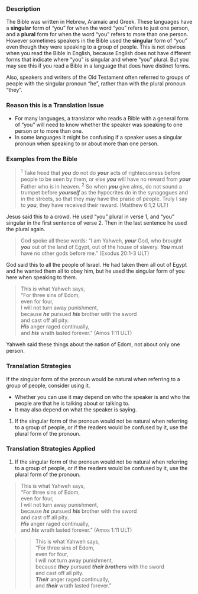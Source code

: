 

### Description

The Bible was written in Hebrew, Aramaic and Greek. These languages have a **singular** form of “you” for when the word “you” refers to just one person, and a **plural** form for when the word “you” refers to more than one person. However sometimes speakers in the Bible used the **singular** form of “you” even though they were speaking to a group of people. This is not obvious when you read the Bible in English, because English does not have different forms that indicate where “you” is singular and where “you” plural. But you may see this if you read a Bible in a language that does have distinct forms.

Also, speakers and writers of the Old Testament often referred to groups of people with the singular pronoun “he”, rather than with the plural pronoun “they”.

### Reason this is a Translation Issue

* For many languages, a translator who reads a Bible with a general form of “you” will need to know whether the speaker was speaking to one person or to more than one.
* In some languages it might be confusing if a speaker uses a singular pronoun when speaking to or about more than one person.

### Examples from the Bible

> <sup> 1</sup> Take heed that ***you*** do not do ***your*** acts of righteousness before people to be seen by them, or else ***you*** will have no reward from ***your*** Father who is in heaven. <sup> 2</sup> So when ***you*** give alms, do not sound a trumpet before ***yourself*** as the hypocrites do in the synagogues and in the streets, so that they may have the praise of people. Truly I say to ***you***, they have received their reward. (Matthew 6:1,2 ULT)

Jesus said this to a crowd. He used “you” plural in verse 1, and “you” singular in the first sentence of verse 2. Then in the last sentence he used the plural again.

> God spoke all these words: “I am Yahweh, ***your*** God, who brought ***you*** out of the land of Egypt, out of the house of slavery. ***You*** must have no other gods before me.” (Exodus 20:1-3 ULT)

God said this to all the people of Israel. He had taken them all out of Egypt and he wanted them all to obey him, but he used the singular form of you here when speaking to them.

> This is what Yahweh says,  
> “For three sins of Edom,  
> even for four,  
> I will not turn away punishment,  
> because ***he*** pursued ***his*** brother with the sword  
> and cast off all pity.  
> ***His*** anger raged continually,  
> and ***his*** wrath lasted forever.” (Amos 1:11 ULT)

Yahweh said these things about the nation of Edom, not about only one person.

### Translation Strategies

If the singular form of the pronoun would be natural when referring to a group of people, consider using it.

* Whether you can use it may depend on who the speaker is and who the people are that he is talking about or talking to.
* It may also depend on what the speaker is saying.

1. If the singular form of the pronoun would not be natural when referring to a group of people, or if the readers would be confused by it, use the plural form of the pronoun.

### Translation Strategies Applied

1. If the singular form of the pronoun would not be natural when referring to a group of people, or if the readers would be confused by it, use the plural form of the pronoun.

> This is what Yahweh says,  
> “For three sins of Edom,  
> even for four,  
> I will not turn away punishment,  
> because ***he*** pursued ***his*** brother with the sword  
> and cast off all pity.  
> ***His*** anger raged continually,  
> and ***his*** wrath lasted forever.” (Amos 1:11 ULT)
  
>> This is what Yahweh says,  
>> “For three sins of Edom,  
>> even for four,  
>> I will not turn away punishment,  
>> because ***they*** pursued ***their brothers*** with the sword  
>> and cast off all pity.  
>> ***Their*** anger raged continually,  
>> and ***their*** wrath lasted forever.”
